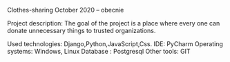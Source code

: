 Clothes-sharing
October 2020 – obecnie

Project description:
The goal of the project is a place where every one can donate unnecessary things to trusted organizations.

Used technologies:
Django,Python,JavaScript,Css.
IDE: PyCharm
Operating systems: Windows, Linux
Database : Postgresql
Other tools: GIT
